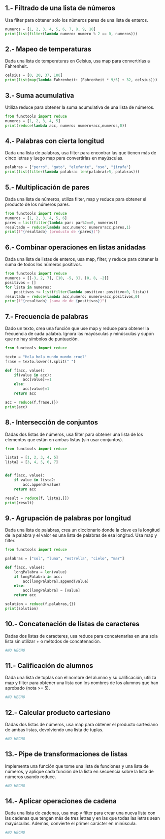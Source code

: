 ## **1.- Filtrado de una lista de números**
Usa filter para obtener solo los números pares de una lista de enteros.

```python
numeros = [1, 2, 3, 4, 5, 6, 7, 8, 9, 10]
print(list(filter(lambda numero: numero % 2 == 0, numeros)))
```

## **2.- Mapeo de temperaturas**
Dada una lista de temperaturas en Celsius, usa map para convertirlas a Fahrenheit.

```python
celsius = [0, 20, 37, 100]
print(list(map(lambda Fahrenheit: (Fahrenheit * 9/5) + 32, celsius)))
```

## **3.- Suma acumulativa**
Utiliza reduce para obtener la suma acumulativa de una lista de números.

```python
from functools import reduce
numeros = [1, 2, 3, 4, 5]
print(reduce(lambda acc, numero: numero+acc,numeros,0))
```

## **4.- Palabras con cierta longitud**
Dada una lista de palabras, usa filter para encontrar las que tienen más de cinco letras y luego map para convertirlas en mayúsculas.

```python
palabras = ["perro", "gato", "elefante", "oso", "jirafa"]
print(list(filter(lambda palabra: len(palabra)>5, palabras)))
```

## **5.- Multiplicación de pares**
Dada una lista de números, utiliza filter, map y reduce para obtener el producto de los números pares.

```python
from functools import reduce
numeros = [1, 2, 3, 4, 5, 6]
pares = list(filter(lambda par: par%2==0, numeros))
resultado = reduce(lambda acc,numero: numero*acc,pares,1)
print(f"{resultado} (producto de {pares})")
```

## **6.- Combinar operaciones en listas anidadas**
Dada una lista de listas de enteros, usa map, filter, y reduce para obtener la suma de todos los números positivos.

```python
from functools import reduce
numeros = [[-3, 2, 7], [10, -5, 3], [0, 8, -2]]
positivos = []
for lista in numeros:
    positivos += list(filter(lambda positivo: positivo>0, lista))
resultado = reduce(lambda acc,numero: numero+acc,positivos,0)
print(f"{resultado} (suma de de {positivos})")
```

## **7.- Frecuencia de palabras**
Dado un texto, crea una función que use map y reduce para obtener la frecuencia de cada palabra. Ignora las mayúsculas y minúsculas y supón que no hay símbolos de puntuación.

```python
from functools import reduce

texto = "Hola hola mundo mundo cruel"
frase = texto.lower().split(" ")

def f(acc, value):
    if(value in acc):
        acc[value]+=1
    else:
        acc[value]=1
    return acc

acc = reduce(f,frase,{})
print(acc)
```

## **8.- Intersección de conjuntos**
Dadas dos listas de números, usa filter para obtener una lista de los elementos que están en ambas listas (sin usar conjuntos).

```python
from functools import reduce

lista1 = [1, 2, 3, 4, 5]
lista2 = [3, 4, 5, 6, 7]


def f(acc, value):
    if value in lista2:
        acc.append(value)
    return acc

result = reduce(f, lista1,[])
print(result)
```

## **9.- Agrupación de palabras por longitud**
Dada una lista de palabras, crea un diccionario donde la clave es la longitud de la palabra y el valor es una lista de palabras de esa longitud. Usa map y filter.

```python
from functools import reduce

palabras = ["sol", "luna", "estrella", "cielo", "mar"]

def f(acc, value):
    longPalabra = len(value)
    if longPalabra in acc:
        acc[longPalabra].append(value)
    else:
        acc[longPalabra] = [value]
    return acc

solution = reduce(f,palabras,{})
print(solution)
```

## **10.- Concatenación de listas de caracteres**
Dadas dos listas de caracteres, usa reduce para concatenarlas en una sola lista sin utilizar + o métodos de concatenación.

```python
#NO HECHO
```

## **11.- Calificación de alumnos**
Dada una lista de tuplas con el nombre del alumno y su calificación, utiliza map y filter para obtener una lista con los nombres de los alumnos que han aprobado (nota >= 5).

```python
#NO HECHO
```

## **12.- Calcular producto cartesiano**
Dadas dos listas de números, usa map para obtener el producto cartesiano de ambas listas, devolviendo una lista de tuplas.

```python
#NO HECHO
```

## **13.- Pipe de transformaciones de listas**
Implementa una función que tome una lista de funciones y una lista de números, y aplique cada función de la lista en secuencia sobre la lista de números usando reduce.

```python
#NO HECHO
```

## **14.- Aplicar operaciones de cadena**
Dada una lista de cadenas, usa map y filter para crear una nueva lista con las cadenas que tengan más de tres letras y en las que todas las letras sean mayúsculas. Además, convierte el primer carácter en minúscula.

```python
#NO HECHO
```